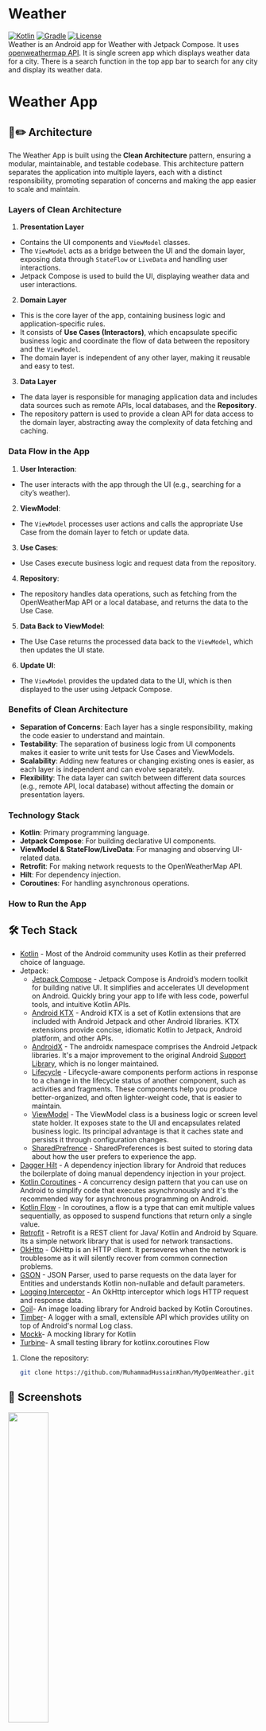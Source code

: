 # Weather
[![Kotlin](https://img.shields.io/badge/kotlin-1.9.0-blue.svg?logo=kotlin)](http://kotlinlang.org)
[![Gradle](https://img.shields.io/badge/Gradle-8-green?style=flat)](https://gradle.org)
<a href="https://github.com/MuhammadHussainKhan"><img alt="License" src="https://img.shields.io/static/v1?label=GitHub&message=MuhammadHussainKhan&color=C51162"/></a><br>
Weather is an Android app for Weather with Jetpack Compose. It uses [openweathermap API](https://openweathermap.org/api). It is single screen app which displays weather data for a city.
There is a search function in the top app bar to search for any city and display its weather data.
# Weather App

## 📐✏️ Architecture

The Weather App is built using the **Clean Architecture** pattern, ensuring a modular, maintainable, and testable codebase. This architecture pattern separates the application into multiple layers, each with a distinct responsibility, promoting separation of concerns and making the app easier to scale and maintain.

### Layers of Clean Architecture

1. **Presentation Layer**
  - Contains the UI components and `ViewModel` classes.
  - The `ViewModel` acts as a bridge between the UI and the domain layer, exposing data through `StateFlow` or `LiveData` and handling user interactions.
  - Jetpack Compose is used to build the UI, displaying weather data and user interactions.

2. **Domain Layer**
  - This is the core layer of the app, containing business logic and application-specific rules.
  - It consists of **Use Cases (Interactors)**, which encapsulate specific business logic and coordinate the flow of data between the repository and the `ViewModel`.
  - The domain layer is independent of any other layer, making it reusable and easy to test.

3. **Data Layer**
  - The data layer is responsible for managing application data and includes data sources such as remote APIs, local databases, and the **Repository**.
  - The repository pattern is used to provide a clean API for data access to the domain layer, abstracting away the complexity of data fetching and caching.

### Data Flow in the App

1. **User Interaction**:
  - The user interacts with the app through the UI (e.g., searching for a city’s weather).

2. **ViewModel**:
  - The `ViewModel` processes user actions and calls the appropriate Use Case from the domain layer to fetch or update data.

3. **Use Cases**:
  - Use Cases execute business logic and request data from the repository.

4. **Repository**:
  - The repository handles data operations, such as fetching from the OpenWeatherMap API or a local database, and returns the data to the Use Case.

5. **Data Back to ViewModel**:
  - The Use Case returns the processed data back to the `ViewModel`, which then updates the UI state.

6. **Update UI**:
  - The `ViewModel` provides the updated data to the UI, which is then displayed to the user using Jetpack Compose.

### Benefits of Clean Architecture

- **Separation of Concerns**: Each layer has a single responsibility, making the code easier to understand and maintain.
- **Testability**: The separation of business logic from UI components makes it easier to write unit tests for Use Cases and ViewModels.
- **Scalability**: Adding new features or changing existing ones is easier, as each layer is independent and can evolve separately.
- **Flexibility**: The data layer can switch between different data sources (e.g., remote API, local database) without affecting the domain or presentation layers.

### Technology Stack

- **Kotlin**: Primary programming language.
- **Jetpack Compose**: For building declarative UI components.
- **ViewModel & StateFlow/LiveData**: For managing and observing UI-related data.
- **Retrofit**: For making network requests to the OpenWeatherMap API.
- **Hilt**: For dependency injection.
- **Coroutines**: For handling asynchronous operations.

### How to Run the App

## 🛠 Tech Stack
- [Kotlin](https://developer.android.com/kotlin) - Most of the Android community uses Kotlin as their preferred choice of language.
- Jetpack:
    - [Jetpack Compose](https://developer.android.com/jetpack/compose) - Jetpack Compose is Android’s modern toolkit for building native UI. It simplifies and accelerates UI development on Android. Quickly bring your app to life with less code, powerful tools, and intuitive Kotlin APIs.
    - [Android KTX](https://developer.android.com/kotlin/ktx.html) - Android KTX is a set of Kotlin extensions that are included with Android Jetpack and other Android libraries. KTX extensions provide concise, idiomatic Kotlin to Jetpack, Android platform, and other APIs.
    - [AndroidX](https://developer.android.com/jetpack/androidx) - The androidx namespace comprises the Android Jetpack libraries. It's a major improvement to the original Android [Support Library](https://developer.android.com/topic/libraries/support-library/index), which is no longer maintained.
    - [Lifecycle](https://developer.android.com/topic/libraries/architecture/lifecycle) - Lifecycle-aware components perform actions in response to a change in the lifecycle status of another component, such as activities and fragments. These components help you produce better-organized, and often lighter-weight code, that is easier to maintain.
    - [ViewModel](https://developer.android.com/topic/libraries/architecture/viewmodel) - The ViewModel class is a business logic or screen level state holder. It exposes state to the UI and encapsulates related business logic. Its principal advantage is that it caches state and persists it through configuration changes.
    - [SharedPrefrence](hhttps://developer.android.com/reference/android/content/SharedPreferences) - SharedPreferences is best suited to storing data about how the user prefers to experience the app.
- [Dagger Hilt](https://developer.android.com/training/dependency-injection/hilt-android) - A dependency injection library for Android that reduces the boilerplate of doing manual dependency injection in your project.
- [Kotlin Coroutines](https://developer.android.com/kotlin/coroutines) - A concurrency design pattern that you can use on Android to simplify code that executes asynchronously and it's the recommended way for asynchronous programming on Android.
- [Kotlin Flow](https://developer.android.com/kotlin/flow) - In coroutines, a flow is a type that can emit multiple values sequentially, as opposed to suspend functions that return only a single value.
- [Retrofit](https://square.github.io/retrofit) - Retrofit is a REST client for Java/ Kotlin and Android by Square. Its a simple network library that is used for network transactions.
- [OkHttp](https://github.com/square/okhttp) - OkHttp is an HTTP client. It perseveres when the network is troublesome as it will silently recover from common connection problems.
- [GSON](https://github.com/google/gson) - JSON Parser, used to parse requests on the data layer for Entities and understands Kotlin non-nullable and default parameters.
- [Logging Interceptor](https://github.com/square/okhttp/blob/master/okhttp-logging-interceptor/README.md) - An OkHttp interceptor which logs HTTP request and response data.
- [Coil](https://coil-kt.github.io/coil/compose/)- An image loading library for Android backed by Kotlin Coroutines.
- [Timber](https://github.com/JakeWharton/timber)- A logger with a small, extensible API which provides utility on top of Android's normal Log class.
- [Mockk](https://github.com/mockk/mockk)- A mocking library for Kotlin
- [Turbine](https://github.com/cashapp/turbine)- A small testing library for kotlinx.coroutines Flow

1. Clone the repository:
   ```bash
   git clone https://github.com/MuhammadHussainKhan/MyOpenWeather.git

## 📱 Screenshots

<img src="https://github.com/MuhammadHussainKhan/MyOpenWeather/blob/master/assets/Screenshot_20240922_192628.png" width="40%"/></a>


## Demo

https://github.com/MuhammadHussainKhan/MyOpenWeather/blob/master/assets/screen-recording-myopenweather.mp4



